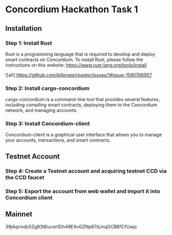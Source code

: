 # Concordium Hackathon Task 1
## Installation
### Step 1: Install Rust
Rust is a programming language that is required to develop and deploy smart contracts on Concordium. To install Rust, please follow the instructions on this website: https://www.rust-lang.org/tools/install

![alt] https://github.com/killersee/roaster/issues/1#issue-1590766957


### Step 2: Install cargo-concordium
cargo-concordium is a command-line tool that provides several features, including compiling smart contracts, deploying them to the Concordium network, and managing accounts. 


### Step 3: Install Concordium-client
Concordium-client is a graphical user interface that allows you to manage your accounts, transactions, and smart contracts.


## Testnet Account
### Step 4: Create a Testnet account and acquiring testnet CCD via the CCD faucet


### Step 5: Export the account from web wallet and import it into Concordium client

## Mainnet
39jAqrmdz5Zg83t6iurxn1Dh49EXvGZNp67dJnqGCBB1CfUwjc
